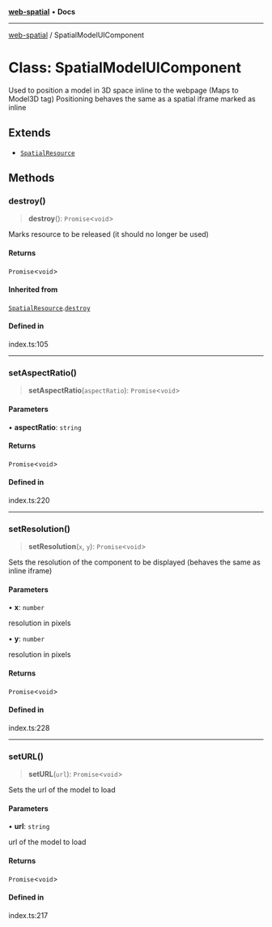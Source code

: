 [**web-spatial**](../README.md) • **Docs**

***

[web-spatial](../globals.md) / SpatialModelUIComponent

# Class: SpatialModelUIComponent

Used to position a model in 3D space inline to the webpage (Maps to Model3D tag)
Positioning behaves the same as a spatial iframe marked as inline

## Extends

- [`SpatialResource`](SpatialResource.md)

## Methods

### destroy()

> **destroy**(): `Promise`\<`void`\>

Marks resource to be released (it should no longer be used)

#### Returns

`Promise`\<`void`\>

#### Inherited from

[`SpatialResource`](SpatialResource.md).[`destroy`](SpatialResource.md#destroy)

#### Defined in

index.ts:105

***

### setAspectRatio()

> **setAspectRatio**(`aspectRatio`): `Promise`\<`void`\>

#### Parameters

• **aspectRatio**: `string`

#### Returns

`Promise`\<`void`\>

#### Defined in

index.ts:220

***

### setResolution()

> **setResolution**(`x`, `y`): `Promise`\<`void`\>

Sets the resolution of the component to be displayed (behaves the same as inline iframe)

#### Parameters

• **x**: `number`

resolution in pixels

• **y**: `number`

resolution in pixels

#### Returns

`Promise`\<`void`\>

#### Defined in

index.ts:228

***

### setURL()

> **setURL**(`url`): `Promise`\<`void`\>

Sets the url of the model to load

#### Parameters

• **url**: `string`

url of the model to load

#### Returns

`Promise`\<`void`\>

#### Defined in

index.ts:217
